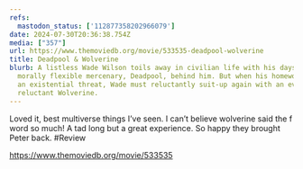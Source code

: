 ```yaml
---
refs:
  mastodon_status: ['112877358202966079']
date: 2024-07-30T20:36:38.754Z
media: ["357"]
url: https://www.themoviedb.org/movie/533535-deadpool-wolverine
title: Deadpool & Wolverine
blurb: A listless Wade Wilson toils away in civilian life with his days as the
  morally flexible mercenary, Deadpool, behind him. But when his homeworld faces
  an existential threat, Wade must reluctantly suit-up again with an even more
  reluctant Wolverine.
---
```


Loved it, best multiverse things I’ve seen. I can’t believe wolverine said the f word so much! A tad long but a great experience. So happy they brought Peter back. #Review

https://www.themoviedb.org/movie/533535
